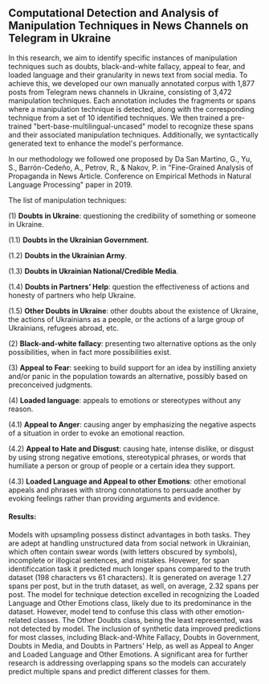 ## Computational Detection and Analysis of Manipulation Techniques in News Channels on Telegram in Ukraine
In this research, we aim to identify specific instances of manipulation techniques such as doubts, black-and-white fallacy, appeal to fear, and loaded language and their granularity in news text from social media. To achieve this, we developed our own manually annotated corpus with 1,877 posts from Telegram news channels in Ukraine, consisting of 3,472 manipulation techniques. Each annotation includes the fragments or spans where a manipulation technique is detected, along with the corresponding technique from a set of 10 identified techniques. We then trained a pre-trained "bert-base-multilingual-uncased" model to recognize these spans and their associated manipulation techniques. Additionally, we syntactically generated text to enhance the model's performance.

In our methodology we followed one proposed by Da San Martino, G., Yu, S., Barrón-Cedeño, A., Petrov, R., & Nakov, P. in "Fine-Grained Analysis of Propaganda in News Article. Conference on Empirical Methods in Natural Language Processing" paper in 2019.

The list of manipulation techniques:

(1)	**Doubts in Ukraine**: questioning the credibility of something or someone in Ukraine.

(1.1)	**Doubts in the Ukrainian Government**. 

(1.2)	**Doubts in the Ukrainian Army**. 

(1.3)	**Doubts in Ukrainian National/Credible Media**. 

(1.4)	**Doubts in Partners’ Help**: question the effectiveness of actions and honesty of partners who help Ukraine. 

(1.5)	**Other Doubts in Ukraine**: other doubts about the existence of Ukraine, the actions of Ukrainians as a people, or the actions of a large group of Ukrainians, refugees abroad, etc. 

(2)	**Black-and-white fallacy**: presenting two alternative options as the only possibilities, when in fact more possibilities exist.

(3)	**Appeal to Fear**: seeking to build support for an idea by instilling anxiety and/or panic in the population towards an alternative, possibly based on preconceived judgments. 

(4)	**Loaded language**: appeals to emotions or stereotypes without any reason.

(4.1) **Appeal to Anger**: causing anger by emphasizing the negative aspects of a situation in order to evoke an emotional reaction. 

(4.2) **Appeal to Hate and Disgust**: causing hate, intense dislike, or disgust by using strong negative emotions, stereotypical phrases, or words that humiliate a person or group of people or a certain idea they support. 

(4.3) **Loaded Language and Appeal to other Emotions**: other emotional appeals and phrases with strong connotations to persuade another by evoking feelings rather than providing arguments and evidence. 

#### Results:
Models with upsampling possess distinct advantages in both tasks. They are adept at handling unstructured data from social network in Ukrainian, which often contain swear words (with letters obscured by symbols), incomplete or illogical sentences, and mistakes. Hovewer, for span identificcation task it predicted much longer spans compared to the truth dataset (198 characters vs 61 characters). It is generated on average 1.27 spans per post, but in the truth dataset, as well, on average, 2.32 spans per post. The model for technique detection excelled in recognizing the Loaded Language and Other Emotions class, likely due to its predominance in the dataset. However, model tend to confuse this class with other emotion-related classes. The Other Doubts class, being the least represented, was not detected by model. The inclusion of synthetic data improved predictions for most classes, including Black-and-White Fallacy, Doubts in Government, Doubts in Media, and Doubts in Partners' Help, as well as Appeal to Anger and Loaded Language and Other Emotions. A significant area for further research is addressing overlapping spans so the models can accurately predict multiple spans and predict different classes for them.
